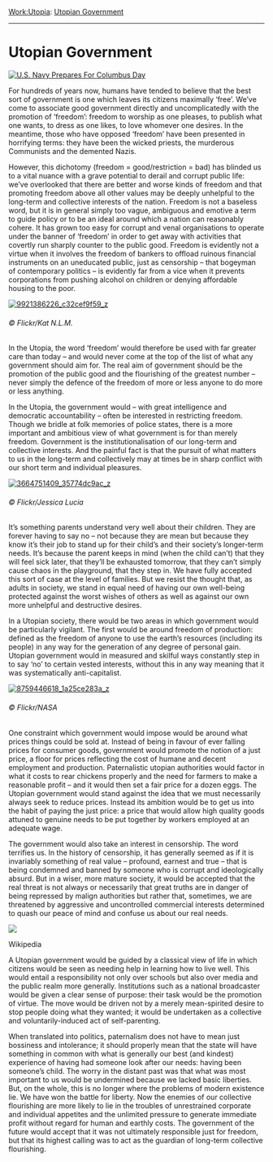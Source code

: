 [Work:](https://www.theschooloflife.com/thebookoflife/category/work/)[Utopia](https://www.theschooloflife.com/thebookoflife/category/work/utopia/): [Utopian Government](https://www.theschooloflife.com/thebookoflife/utopia-series-the-government-of-the-future/)

* * *

# Utopian Government

[![U.S. Navy Prepares For Columbus Day](https://www.theschooloflife.com/thebookoflife/wp-content/uploads/2014/10/statueliberty-1.jpg)](http://www.thebookoflife.org/wp-content/uploads/2014/10/statueliberty-1.jpg)

For hundreds of years now, humans have tended to believe that the best sort of government is one which leaves its citizens maximally ‘free’. We’ve come to associate good government directly and uncomplicatedly with the promotion of ‘freedom’: freedom to worship as one pleases, to publish what one wants, to dress as one likes, to love whomever one desires. In the meantime, those who have opposed ‘freedom’ have been presented in horrifying terms: they have been the wicked priests, the murderous Communists and the demented Nazis.

However, this dichotomy (freedom = good/restriction = bad) has blinded us to a vital nuance with a grave potential to derail and corrupt public life: we’ve overlooked that there are better and worse kinds of freedom and that promoting freedom above all other values may be deeply unhelpful to the long-term and collective interests of the nation. Freedom is not a baseless word, but it is in general simply too vague, ambiguous and emotive a term to guide policy or to be an ideal around which a nation can reasonably cohere. It has grown too easy for corrupt and venal organisations to operate under the banner of ‘freedom’ in order to get away with activities that covertly run sharply counter to the public good. Freedom is evidently not a virtue when it involves the freedom of bankers to offload ruinous financial instruments on an uneducated public, just as censorship – that bogeyman of contemporary politics – is evidently far from a vice when it prevents corporations from pushing alcohol on children or denying affordable housing to the poor.

[![9921386226_c32cef9f59_z](https://www.theschooloflife.com/thebookoflife/wp-content/uploads/2014/10/9921386226_c32cef9f59_z.jpg)](http://www.thebookoflife.org/wp-content/uploads/2014/10/9921386226_c32cef9f59_z.jpg)

###### © Flickr/Kat N.L.M.

In the Utopia, the word ‘freedom’ would therefore be used with far greater care than today – and would never come at the top of the list of what any government should aim for. The real aim of government should be the promotion of the public good and the flourishing of the greatest number – never simply the defence of the freedom of more or less anyone to do more or less anything.

In the Utopia, the government would – with great intelligence and democratic accountability – often be interested in restricting freedom. Though we bridle at folk memories of police states, there is a more important and ambitious view of what government is for than merely freedom. Government is the institutionalisation of our long-term and collective interests. And the painful fact is that the pursuit of what matters to us in the long-term and collectively may at times be in sharp conflict with our short term and individual pleasures.

[![3664751409_35774dc9ac_z](https://www.theschooloflife.com/thebookoflife/wp-content/uploads/2014/10/3664751409_35774dc9ac_z.jpg)](http://www.thebookoflife.org/wp-content/uploads/2014/10/3664751409_35774dc9ac_z.jpg)

###### © Flickr/Jessica Lucia

It’s something parents understand very well about their children. They are forever having to say no – not because they are mean but because they know it’s their job to stand up for their child’s and their society’s longer-term needs. It’s because the parent keeps in mind (when the child can’t) that they will feel sick later, that they’ll be exhausted tomorrow, that they can’t simply cause chaos in the playground, that they step in. We have fully accepted this sort of case at the level of families. But we resist the thought that, as adults in society, we stand in equal need of having our own well-being protected against the worst wishes of others as well as against our own more unhelpful and destructive desires.

In a Utopian society, there would be two areas in which government would be particularly vigilant. The first would be around freedom of production: defined as the freedom of anyone to use the earth’s resources (including its people) in any way for the generation of any degree of personal gain. Utopian government would in measured and skilful ways constantly step in to say ‘no’ to certain vested interests, without this in any way meaning that it was systematically anti-capitalist.

[![8759446618_1a25ce283a_z](https://www.theschooloflife.com/thebookoflife/wp-content/uploads/2014/10/8759446618_1a25ce283a_z.jpg)](http://www.thebookoflife.org/wp-content/uploads/2014/10/8759446618_1a25ce283a_z.jpg)

###### © Flickr/NASA

One constraint which government would impose would be around what prices things could be sold at. Instead of being in favour of ever falling prices for consumer goods, government would promote the notion of a just price, a floor for prices reflecting the cost of humane and decent employment and production. Paternalistic utopian authorities would factor in what it costs to rear chickens properly and the need for farmers to make a reasonable profit – and it would then set a fair price for a dozen eggs. The Utopian government would stand against the idea that we must necessarily always seek to reduce prices. Instead its ambition would be to get us into the habit of paying the just price: a price that would allow high quality goods attuned to genuine needs to be put together by workers employed at an adequate wage.

The government would also take an interest in censorship. The word terrifies us. In the history of censorship, it has generally seemed as if it is invariably something of real value – profound, earnest and true – that is being condemned and banned by someone who is corrupt and ideologically absurd. But in a wiser, more mature society, it would be accepted that the real threat is not always or necessarily that great truths are in danger of being repressed by malign authorities but rather that, sometimes, we are threatened by aggressive and uncontrolled commercial interests determined to quash our peace of mind and confuse us about our real needs.

 ![](https://www.theschooloflife.com/thebookoflife/wp-content/uploads/2014/10/School-education-learning-1750587-h-1024x742.jpg)

Wikipedia

A Utopian government would be guided by a classical view of life in which citizens would be seen as needing help in learning how to live well. This would entail a responsibility not only over schools but also over media and the public realm more generally. Institutions such as a national broadcaster would be given a clear sense of purpose: their task would be the promotion of virtue. The move would be driven not by a merely mean-spirited desire to stop people doing what they wanted; it would be undertaken as a collective and voluntarily-induced act of self-parenting.

When translated into politics, paternalism does not have to mean just bossiness and intolerance; it should properly mean that the state will have something in common with what is generally our best (and kindest) experience of having had someone look after our needs: having been someone’s child. The worry in the distant past was that what was most important to us would be undermined because we lacked basic liberties. But, on the whole, this is no longer where the problems of modern existence lie. We have won the battle for liberty. Now the enemies of our collective flourishing are more likely to lie in the troubles of unrestrained corporate and individual appetites and the unlimited pressure to generate immediate profit without regard for human and earthly costs. The government of the future would accept that it was not ultimately responsible just for freedom, but that its highest calling was to act as the guardian of long-term collective flourishing.
